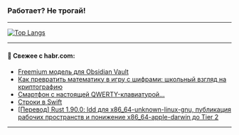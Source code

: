 ### Работает? Не трогай!

---
<!--
#### 🛠️ Technical stack:

![Java](https://img.shields.io/badge/Java-informational?logo=Oracle&style=flat&logoColor=white&color=FF4500)
![Kotlin](https://img.shields.io/badge/Kotlin-informational?logo=Kotlin&style=flat&logoColor=white&color=774D97)
![TS](https://img.shields.io/badge/TypeScript-informational?logo=typeScript&style=flat&logoColor=black&color=017acc)
![Python](https://img.shields.io/badge/Python-informational?logo=Python&style=flat&logoColor=black&color=ffdd54) <br>
![Spring](https://img.shields.io/badge/Spring-informational?logo=Spring&style=flat&logoColor=white&color=6DB33F) 
![SpringBoot](https://img.shields.io/badge/SpringBoot-informational?logo=SpringBoot&style=flat&logoColor=white&color=6DB33F)
![Nest](https://img.shields.io/badge/NestJS-informational?logo=NestJS&style=flat&logoColor=white&color=E0234E) 
![NodeJS](https://img.shields.io/badge/NodeJS-informational?logo=node.js&style=flat&logoColor=white&color=70A760)<br>
![PostgreSQL](https://img.shields.io/badge/PostgreSQL-informational?logo=PostgreSQL&style=flat&logoColor=white&color=DAA520)
![MongoDB](https://img.shields.io/badge/MongoDB-informational?logo=MongoDB&style=flat&logoColor=white&color=870000)
![Apache](https://img.shields.io/badge/Apache-informational?logo=apache&style=flat&logoColor=white&color=f74e28)

___ 
-->

<!--- #### 🛠️ : --->

[![Top Langs](https://github-readme-stats-82jvfl3w3-advtsettinggmailcoms-projects.vercel.app/api/top-langs/?username=zloylis&langs_count=10&hide_title=true&title_color=e6edf3&size_weight=0.5&count_weight=0.5&layout=compact&hide_progress=true&hide_border=true&theme=dracula&hide=css,makefile,cmake)](https://github.com/zloylis)

<!---


####  :octocat:&nbsp;&nbsp; Статистика:

![GitHub stats](https://github-readme-stats-u2qms2cxw-advtsettinggmailcoms-projects.vercel.app/api?username=zloylis&show_icons=true&hide_border=true&theme=dracula&title_color=e6edf3&include_all_commits=true&count_private=true&hide_rank=false&hide_title=true&rank_icon=github)
-->
---

#### 💬 Свежее с habr.com:

<!-- BLOG-POST-LIST:START -->
- [Freemium модель для Obsidian Vault](https://habr.com/ru/articles/948922/?utm_source=habrahabr&utm_medium=rss&utm_campaign=948922)
- [Как превратить математику в игру с шифрами: школьный взгляд на криптографию](https://habr.com/ru/articles/948910/?utm_source=habrahabr&utm_medium=rss&utm_campaign=948910)
- [Смартфон с настоящей QWERTY-клавиатурой…](https://habr.com/ru/companies/timeweb/articles/948154/?utm_source=habrahabr&utm_medium=rss&utm_campaign=948154)
- [Строки в Swift](https://habr.com/ru/articles/948870/?utm_source=habrahabr&utm_medium=rss&utm_campaign=948870)
- [[Перевод] Rust 1.90.0: ldd для x86_64-unknown-linux-gnu, публикация рабочих пространств и понижение x86_64-apple-darwin до Tier 2](https://habr.com/ru/articles/948830/?utm_source=habrahabr&utm_medium=rss&utm_campaign=948830)
<!-- BLOG-POST-LIST:END -->

---
